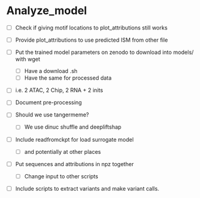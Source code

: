 # Analyze_model

- [ ] Check if giving motif locations to plot_attributions still works
- [ ] Provide plot_attributions to use predicted ISM from other file
- [ ] Put the trained model parameters on zenodo to download into models/ with wget
	- [ ] Have a download .sh
	- [ ] Have the same for processed data
- [ ] i.e. 2 ATAC, 2 Chip, 2 RNA + 2 inits
- [ ] Document pre-processing
- [ ] Should we use tangermeme? 	
	- [ ] We use dinuc shuffle and deepliftshap
- [ ] Include readfromckpt for load surrogate model
	- [ ] and potentially at other places
- [ ] Put sequences and attributions in npz together
	- [ ] Change input to other scripts
- [ ] Include scripts to extract variants and make variant calls.
 
